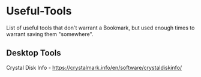# Useful-Tools
List of useful tools that don't warrant a Bookmark, but used enough times to warrant saving them "somewhere".


## Desktop Tools
Crystal Disk Info - https://crystalmark.info/en/software/crystaldiskinfo/
